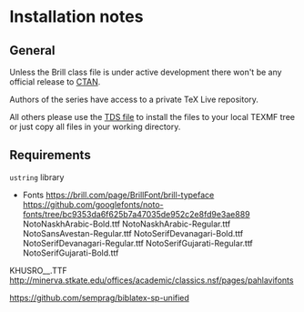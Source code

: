 # Installation notes

## General

Unless the Brill class file is under active development there won't be any
official release to [CTAN](https://www.ctan.org).

Authors of the series have access to a private TeX Live repository.

All others please use the [TDS file](https://www.texfaq.org/FAQ-tds) to
install the files to your local TEXMF tree or just copy all files in your
working directory.

## Requirements
`ustring` library
* Fonts https://brill.com/page/BrillFont/brill-typeface
https://github.com/googlefonts/noto-fonts/tree/bc9353da6f625b7a47035de952c2e8fd9e3ae889
NotoNaskhArabic-Bold.ttf
NotoNaskhArabic-Regular.ttf
NotoSansAvestan-Regular.ttf
NotoSerifDevanagari-Bold.ttf
NotoSerifDevanagari-Regular.ttf
NotoSerifGujarati-Regular.ttf
NotoSerifGujarati-Bold.ttf

KHUSRO__.TTF
http://minerva.stkate.edu/offices/academic/classics.nsf/pages/pahlavifonts

https://github.com/semprag/biblatex-sp-unified
